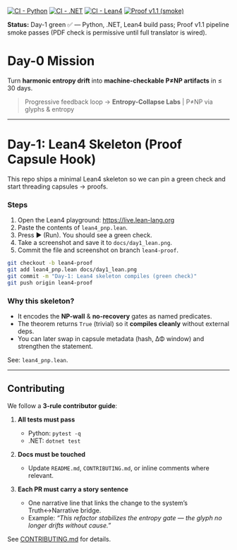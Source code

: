 [![CI - Python](https://github.com/derekwins88/Brain/actions/workflows/ci-python.yml/badge.svg)](https://github.com/derekwins88/Brain/actions/workflows/ci-python.yml)
[![CI - .NET](https://github.com/derekwins88/Brain/actions/workflows/ci-dotnet.yml/badge.svg)](https://github.com/derekwins88/Brain/actions/workflows/ci-dotnet.yml)
[![CI - Lean4](https://github.com/derekwins88/Brain/actions/workflows/ci-lean.yml/badge.svg)](https://github.com/derekwins88/Brain/actions/workflows/ci-lean.yml)
[![Proof v1.1 (smoke)](https://github.com/derekwins88/Brain/actions/workflows/ci-proof.yml/badge.svg)](https://github.com/derekwins88/Brain/actions/workflows/ci-proof.yml)

**Status:** Day-1 green ✅ — Python, .NET, Lean4 build pass; Proof v1.1 pipeline smoke passes (PDF check is permissive until full translator is wired).

# Day-0 Mission

Turn **harmonic entropy drift** into **machine-checkable P≠NP artifacts** in ≤ 30 days.

> Progressive feedback loop → **Entropy-Collapse Labs** | P≠NP via glyphs & entropy

---

# Day-1: Lean4 Skeleton (Proof Capsule Hook)

This repo ships a minimal Lean4 skeleton so we can pin a green check and
start threading capsules → proofs.

### Steps

1. Open the Lean4 playground: https://live.lean-lang.org
2. Paste the contents of `lean4_pnp.lean`.
3. Press ▶ (Run). You should see a green check.
4. Take a screenshot and save it to `docs/day1_lean.png`.
5. Commit the file and screenshot on branch `lean4-proof`.

```bash
git checkout -b lean4-proof
git add lean4_pnp.lean docs/day1_lean.png
git commit -m "Day-1: Lean4 skeleton compiles (green check)"
git push origin lean4-proof
```

### Why this skeleton?

- It encodes the **NP-wall** & **no-recovery** gates as named predicates.
- The theorem returns `True` (trivial) so it **compiles cleanly** without external deps.
- You can later swap in capsule metadata (hash, ΔΦ window) and strengthen the statement.

See: `lean4_pnp.lean`.

---

## Contributing

We follow a **3-rule contributor guide**:

1. **All tests must pass**
   - Python: `pytest -q`
   - .NET: `dotnet test`

2. **Docs must be touched**
   - Update `README.md`, `CONTRIBUTING.md`, or inline comments where relevant.

3. **Each PR must carry a story sentence**
   - One narrative line that links the change to the system’s Truth↔Narrative bridge.
   - Example: _“This refactor stabilizes the entropy gate — the glyph no longer drifts without cause.”_

See [CONTRIBUTING.md](CONTRIBUTING.md) for details.
